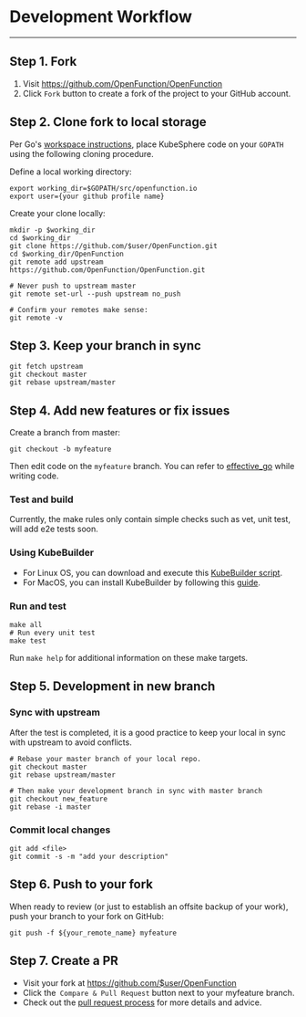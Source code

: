 # Development Workflow

---

## Step 1. Fork

1. Visit https://github.com/OpenFunction/OpenFunction
2. Click `Fork` button to create a fork of the project to your GitHub account.

## Step 2. Clone fork to local storage

Per Go's [workspace instructions](https://golang.org/doc/code.html#Workspaces), place KubeSphere code on your `GOPATH` using the following cloning procedure.

Define a local working directory:

```
export working_dir=$GOPATH/src/openfunction.io
export user={your github profile name}
```

Create your clone locally:

```
mkdir -p $working_dir
cd $working_dir
git clone https://github.com/$user/OpenFunction.git
cd $working_dir/OpenFunction
git remote add upstream https://github.com/OpenFunction/OpenFunction.git

# Never push to upstream master
git remote set-url --push upstream no_push

# Confirm your remotes make sense:
git remote -v
```

## Step 3. Keep your branch in sync

```
git fetch upstream
git checkout master
git rebase upstream/master
```

## Step 4. Add new features or fix issues

Create a branch from master:

```
git checkout -b myfeature
```

Then edit code on the `myfeature` branch. You can refer to [effective_go](https://golang.org/doc/effective_go.html) while writing code.

### Test and build

Currently, the make rules only contain simple checks such as vet, unit test, will add e2e tests soon.

### Using KubeBuilder

- For Linux OS, you can download and execute this [KubeBuilder script](https://raw.githubusercontent.com/kubesphere/kubesphere/master/hack/install_kubebuilder.sh).
- For MacOS, you can install KubeBuilder by following this [guide](https://book.kubebuilder.io/quick-start.html).

### Run and test

```
make all
# Run every unit test
make test
```

Run `make help` for additional information on these make targets.

## Step 5. Development in new branch

### Sync with upstream

After the test is completed, it is a good practice to keep your local in sync with upstream to avoid conflicts.

```
# Rebase your master branch of your local repo.
git checkout master
git rebase upstream/master

# Then make your development branch in sync with master branch
git checkout new_feature
git rebase -i master
```

### Commit local changes

```
git add <file>
git commit -s -m "add your description"
```

## Step 6. Push to your fork

When ready to review (or just to establish an offsite backup of your work), push your branch to your fork on GitHub:

```
git push -f ${your_remote_name} myfeature
```

## Step 7. Create a PR

- Visit your fork at https://github.com/$user/OpenFunction
- Click the` Compare & Pull Request` button next to your myfeature branch.
- Check out the [pull request process](https://github.com/kubesphere/community/blob/master/developer-guide/development/pull-requests.md) for more details and advice.